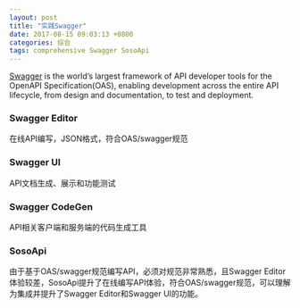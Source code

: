 ```yaml
---
layout: post
title: "实践Swagger"
date: 2017-08-15 09:03:13 +0800
categories: 综合
tags: comprehensive Swagger SosoApi
---
```


[Swagger](https://swagger.io/) is the world’s largest framework of API developer tools for the OpenAPI Specification(OAS), enabling development across the entire API lifecycle, from design and documentation, to test and deployment.

### Swagger Editor

在线API编写，JSON格式，符合OAS/swagger规范

### Swagger UI

API文档生成、展示和功能测试

### Swagger CodeGen

API相关客户端和服务端的代码生成工具

### SosoApi

由于基于OAS/swagger规范编写API，必须对规范非常熟悉，且Swagger Editor体验较差，SosoApi提升了在线编写API体验，符合OAS/swagger规范，可以理解为集成并提升了Swagger Editor和Swagger UI的功能。